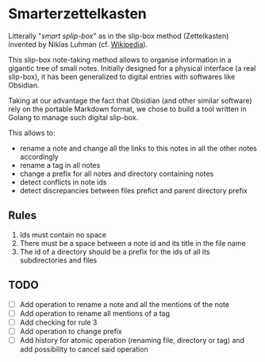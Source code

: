 # Smarterzettelkasten

Litterally "*smart splip-box*" as in the slip-box method (Zettelkasten) invented by Niklas Luhman (cf. [Wikipedia](https://en.wikipedia.org/wiki/Zettelkasten)).

This slip-box note-taking method allows to organise information in a gigantic tree of small notes. Initially designed for a physical interface (a real slip-box), it has been generalized to digital entries with softwares like Obsidian.

Taking at our advantage the fact that Obsidian (and other similar software) rely on the portable Markdown format, we chose to build a tool written in Golang to manage such digital slip-box.

This allows to:

- rename a note and change all the links to this notes in all the other notes accordingly
- rename a tag in all notes
- change a prefix for all notes and directory containing notes
- detect conflicts in note ids
- detect discrepancies between files prefict and parent directory prefix

## Rules

1. Ids must contain no space
2. There must be a space between a note id and its title in the file name
3. The id of a directory should be a prefix for the ids of all its subdirectories and files

## TODO

- [ ] Add operation to rename a note and all the mentions of the note
- [ ] Add operation to rename all mentions of a tag
- [ ] Add checking for rule 3
- [ ] Add operation to change prefix
- [ ] Add history for atomic operation (renaming file, directory or tag) and add possibility to cancel said operation
